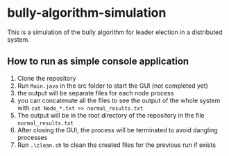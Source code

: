 # bully-algorithm-simulation

This is a simulation of the bully algorithm for leader election in a distributed system.

## How to run as simple console application

1. Clone the repository
2. Run `Main.java` in the src folder to start the GUI (not completed yet)
3. the output will be separate files for each node process
4. you can concatenate all the files to see the output of the whole system with `cat Node_*.txt >> normal_results.txt`
5. The output will be in the root directory of the repository in the file `normal_results.txt`
6. After closing the GUI, the process will be terminated to avoid dangling processes
7. Run `.\clean.sh` to clean the created files for the previous run if exists

